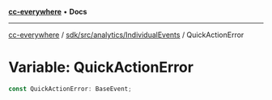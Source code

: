 [**cc-everywhere**](../../../../../index.md) • **Docs**

***

[cc-everywhere](../../../../../index.md) / [sdk/src/analytics/IndividualEvents](../index.md) / QuickActionError

# Variable: QuickActionError

```ts
const QuickActionError: BaseEvent;
```
